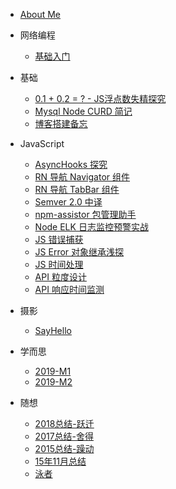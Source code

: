 * [About Me](README.md)

* 网络编程
  * [基础入门](./block-network/README.md)
* 基础
  * [0.1 + 0.2 = ? - JS浮点数失精探究](./block-basic/B5-float-number.md)
  * [Mysql Node CURD 简记](./block-basic/B7-mysql-node-curd.md)
  * [博客搭建备忘](./block-basic/how-to-build-a-blog.md)
* JavaScript
  * [AsyncHooks 探究](./block-js/node-async-hooks.md)
  * [RN 导航 Navigator 组件](./block-js/B3-rn-navigator-model-2.md)
  * [RN 导航 TabBar 组件](./block-js/B2-rn-navigator-model-1.md)
  * [Semver 2.0 中译](./block-js/B1-note-semver.md)
  * [npm-assistor 包管理助手](./block-js/A9-npm-assistor.md)
  * [Node ELK 日志监控预警实战](./block-js/A8-log-elk.md)
  * [JS 错误捕获](./block-js/A7-error-catch.md)
  * [JS Error 对象继承浅探](./block-js/A6-prototype-chain.md)
  * [JS 时间处理](./block-js/A5-JS时间处理.md)
  * [API 粒度设计](./block-js/A4-mini-unit.md)
  * [API 响应时间监测](./block-js/A3-node性能优化-API响应时间监测.md)
* 摄影
  * [SayHello](./block-vlog/say-hello.md)
* 学而思
  * [2019-M1](./block-read/2019-M1.md)
  * [2019-M2](./block-read/2019-M2.md)
* 随想
  * [2018总结-跃迁](./block-sight/2018-summary.md)
  * [2017总结-舍得](./block-sight/B8-2017总结-舍得.md)
  * [2015总结-躁动](./block-sight/A2-2015年总结.md)
  * [15年11月总结](./block-sight/A1-15年11月总结.md)
  * [泳者](./block-sight/B6-泳者.md)
